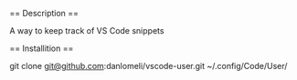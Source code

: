 == Description ==

A way to keep track of VS Code snippets

== Installition == 

git clone git@github.com:danlomeli/vscode-user.git ~/.config/Code/User/